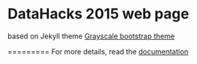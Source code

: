 DataHacks 2015 web page
=========================

based on Jekyll theme [Grayscale bootstrap theme ](http://ironsummitmedia.github.io/startbootstrap-grayscale/)


=========
For more details, read the [documentation](http://jekyllrb.com/)

